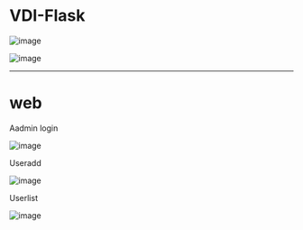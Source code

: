 # VDI-Flask
 

![image](https://github.com/NickLi1014/VDI-Flask/assets/73222054/f2130696-8c7d-4f30-b7b5-c3895d9e7326)

![image](https://github.com/NickLi1014/VDI-Flask/assets/73222054/f8a4156e-48e0-4310-b01e-f636da2e79cd)

<hr>

<h1>web</h1>

Aadmin login

![image](https://github.com/NickLi1014/VDI-Flask/assets/73222054/60616054-4cf8-42cb-b694-a509ca67f6c2)

Useradd

![image](https://github.com/NickLi1014/VDI-Flask/assets/73222054/6fdba3e1-0672-48cd-b619-0c5d17b0c142)


Userlist

![image](https://github.com/NickLi1014/VDI-Flask/assets/73222054/3b8edc06-095f-4ef2-b53c-43bbcad1b92b)

